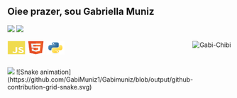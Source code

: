 ## Oiee prazer, sou Gabriella Muniz
<div>
  <a href-"https://github.com/GabiMuniz1">
  <img height="180em" src="https://github-readme-stats.vercel.app/api?username=GabiMuniz1&show_icons=true&theme=dracula&include_all_commits=true&count_private=true"/>
  <img height="180em" src="https://github-readme-stats.vercel.app/api/top-langs/?username=GabiMuniz1&layout=compact&langs_count=7&theme=dracula"/>
</div>
<div style="display: inline_block"><br>
  <img align="center" alt="Gabi-Js" height="30" width="40" src="https://raw.githubusercontent.com/devicons/devicon/master/icons/javascript/javascript-plain.svg">
  <img align="center" alt="Gabi-HTML" height="30" width="40" src="https://raw.githubusercontent.com/devicons/devicon/master/icons/html5/html5-original.svg">
  <img align="center" alt="Gabi-Python" height="30" width="40" src="https://raw.githubusercontent.com/devicons/devicon/master/icons/python/python-original.svg">
  <img align="right" alt="Gabi-Chibi" src="https://i.picasion.com/pic91/1bebf0a55c77e47dffb2362ccfe22fe3.gif">
  
  ##
  
<div> 
  <a href="https://www.instagram.com/gabi._muniz/" target="_blank"><img src="https://img.shields.io/badge/-Instagram-%23E4405F?style=for-the-badge&logo=instagram&logoColor=white" target="_blank"></a>
  ![Snake animation](https://github.com/GabiMuniz1/Gabimuniz/blob/output/github-contribution-grid-snake.svg)
 
</div>
